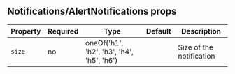 ## Notifications/AlertNotifications props

Property | Required | Type | Default | Description
---------|----------|------|---------|------------
`size` | no | oneOf('h1', 'h2', 'h3', 'h4', 'h5', 'h6') | | Size of the notification